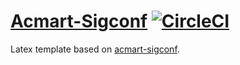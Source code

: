 # [Acmart-Sigconf](https://github.com/ArmageddonKnight/Acmart-Sigconf/releases/download/latest/main.pdf) [![CircleCI](https://circleci.com/gh/ArmageddonKnight/Acmart-Sigconf.svg?style=svg)](https://circleci.com/gh/ArmageddonKnight/Acmart-Sigconf)

Latex template based on [acmart-sigconf](https://github.com/borisveytsman/acmart).
